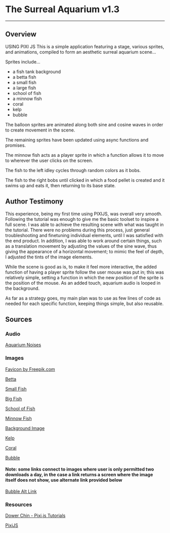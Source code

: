 # The Surreal Aquarium v1.3
------------------------
## Overview
USING PIXI JS
This is a simple application featuring a stage, various sprites, and animations, compiled to form an aesthetic surreal aquarium scene...

Sprites include...
- a fish tank background
- a betta fish
- a small fish
- a large fish
- school of fish
- a minnow fish
- coral
- kelp
- bubble

The balloon sprites are animated along both sine and cosine waves in order to create movement in the scene.

The remaining sprites have been updated using async functions and promises.

The minnow fish acts as a player sprite in which a function allows it to move to wherever the user clicks on the screen.

The fish to the left idley cycles through random colors as it bobs.

The fish to the right bobs until clicked in which a food pellet is created and it swims up and eats it, then returning to its base state.

## Author Testimony
This experience, being my first time using PIXIJS, was overall very smooth. Following the tutorial was enough to give me the basic toolset to inspire a full scene. I was able to achieve the resulting scene with what was taught in the tutorial. There were no problems during this process, just general troubleshooting and finetuning individual elements, until I was satisfied with the end product. In addition, I was able to work around certain things, such as a translation movement by adjusting the values of the sine wave, thus giving the appearance of a horizontal movement; to mimic the feel of depth, I adjusted the tints of the image elements.

While the scene is good as is, to make it feel more interactive, the added function of having a player sprite follow the user mouse was put in; this was relatively simple, setting a function in which the new position of the sprite is the position of the mouse. As an added touch, aquarium audio is looped in the background. 

As far as a strategy goes, my main plan was to use as few lines of code as needed for each specific function, keeping things simple, but also reusable. 

## Sources
### Audio
[Aquarium Noises](https://freesound.org/s/167748/)
### Images
[Favicon by Freepik.com](https://www.flaticon.com/free-icon/fish_1691086?term=fish&page=1&position=8&page=1&position=8&related_id=1691086&origin=tag)

[Betta](https://www.clipartkey.com/view/oJoibm_transparent-beta-fish-png-blue-betta-fish-sticker/)

[Small Fish](https://pngtree.com/freepng/fish-for-display_5640267.html)

[Big Fish](https://pngtree.com/freepng/fish_5614059.html)

[School of Fish](https://www.pngitem.com/middle/oJhxT_fish-image-school-of-fish-transparent-background-hd/)

[Minnow Fish](https://www.cleanpng.com/png-fathead-minnow-bluntnose-minnow-freshwater-fish-fi-3564166/download-png.html)

[Background Image](https://unsplash.com/photos/ADcXaqQ9vOM?utm_source=unsplash&utm_medium=referral&utm_content=creditShareLink)

[Kelp](https://www.cleanpng.com/png-kelp-seaweed-algae-deep-sea-tangles-algae-vector-3171675/download-png.html)

[Coral](https://www.pngfind.com/download/hiiJxh_coral-png-picture-portable-network-graphics-transparent-png/)

[Bubble](https://pngtree.com/freepng/element-float-round-blue-bubble_3917386.html)

#### Note: some links connect to images where user is only permitted two downloads a day, in the case a link returns a screen where the image itself does not show, use alternate link provided below
[Bubble Alt Link](https://pngtree.com/so/element)
### Resources
[Dower Chin - Pixi.js Tutorials](https://www.youtube.com/watch?v=_HjQTzpbRK4&list=PLGsA9l-S7trVmUJ7HJsNSKIj0qoAO_qO8)

[PixiJS](https://pixijs.com)

